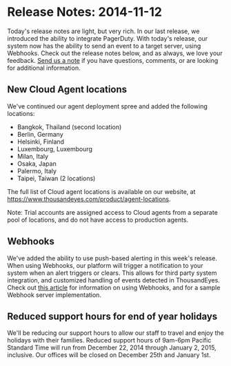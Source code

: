 # Release Notes: 2014-11-12

Today's release notes are light, but very rich.  In our last release, we introduced the ability to integrate PagerDuty.  With today's release, our system now has the ability to send an event to a target server, using Webhooks.  Check out the release notes below, and as always, we love your feedback.  [Send us a note](mailto:support@thousandeyes.com?subject=November%2012%20Release%20Question) if you have questions, comments, or are looking for additional information.

## New Cloud Agent locations

We've continued our agent deployment spree and added the following locations:

* Bangkok, Thailand \(second location\)
* Berlin, Germany
* Helsinki, Finland
* Luxembourg, Luxembourg
* Milan, Italy
* Osaka, Japan
* Palermo, Italy
* Taipei, Taiwan \(2 locations\)

The full list of Cloud agent locations is available on our website, at https://www.thousandeyes.com/product/agent-locations.

Note: Trial accounts are assigned access to Cloud agents from a separate pool of locations, and do not have access to production agents.

##  Webhooks

We've added the ability to use push-based alerting in this week's release.  When using Webhooks, our platform will trigger a notification to your system when an alert triggers or clears.  This allows for third party system integration, and customized handling of events detected in ThousandEyes.  Check out [this article](https://success.thousandeyes.com/ViewArticle?articleIdParam=kA0E0000000CmmVKAS) for information on using Webhooks, and for a sample Webhook server implementation.

## Reduced support hours for end of year holidays

We'll be reducing our support hours to allow our staff to travel and enjoy the holidays with their families. Reduced support hours of 9am-6pm Pacific Standard Time will run from December 22, 2014 through January 2, 2015, inclusive. Our offices will be closed on December 25th and January 1st. 

